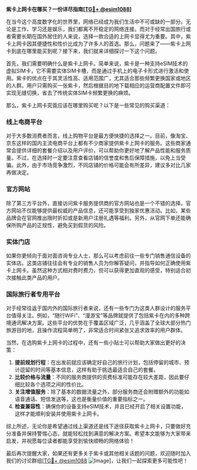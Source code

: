 **紫卡上网卡在哪买？一份详尽指南[[TG💪+ @esim1088](https://t.me/s/esim1088)]**

在当今这个高度数字化的世界里，网络已经成为我们生活中不可或缺的一部分。无论是工作、学习还是娱乐，我们都离不开稳定的网络连接。而对于经常出国旅行或者需要长期在国外居住的人来说，选择一款合适的上网卡显得尤为重要。其中，紫卡上网卡因其便捷性和性价比成为了许多人的首选。那么，问题来了——紫卡上网卡到底在哪里能买到呢？接下来，我们就来详细探讨一下这个问题。

首先，我们需要明确什么是紫卡上网卡。简单来说，紫卡是一种支持eSIM技术的虚拟SIM卡，它不需要实体SIM卡槽，而是通过手机上的电子卡形式进行激活和使用。紫卡的优点在于其灵活性高、适用范围广，尤其适合那些频繁更换国家或地区的人群。用户只需购买一张紫卡，然后根据目的地下载相应的运营商配置文件即可实现无缝切换，省去了传统实体SIM卡频繁更换的麻烦。

那么，紫卡上网卡究竟应该在哪里购买呢？以下是一些常见的购买渠道：

### 线上电商平台

对于大多数消费者而言，线上购物平台是最方便快捷的选择之一。目前，像淘宝、京东这样的国内主流电商平台上都有不少商家提供紫卡上网卡的服务。这些商家通常会提供详细的套餐介绍以及用户评价，可以帮助你更好地了解产品性能和服务质量。不过，在选择时一定要注意查看店铺的信誉度和售后保障措施，以免上当受骗。此外，由于市场竞争激烈，不同店铺的价格可能会有所差异，建议多对比几家再做决定。

### 官方网站

除了第三方平台外，直接访问紫卡服务提供商的官方网站也是一个不错的选择。官方网站不仅能够提供最权威的产品信息，还可能享受到独家优惠活动。比如，某些品牌会在官网推出限时折扣或是新用户注册礼遇等福利。另外，从官网下单还能确保所购产品的正规性，避免买到假货的风险。

### 实体门店

如果你更倾向于面对面咨询专业人士，那么可以考虑前往一些专门销售通信设备的实体店。这类店铺往往会有专业的销售人员为你解答疑问，并指导如何正确使用紫卡上网卡。虽然这种方式相对费时费力，但可以获得更加直观的感受，特别适合初次接触此类产品的用户。

### 国际旅行者专用平台

对于经常往返于国内外的国际旅行者来说，还有一些专门为这类人群设计的服务平台值得关注。例如，“随行WiFi”、“漫游宝”等品牌就提供了包括紫卡在内的多种跨境通讯解决方案。这些平台的优势在于覆盖区域广泛，几乎涵盖了全球大部分热门旅游目的地，且操作流程简单明了，非常适合时间紧张又追求效率的用户群体。

当然，在选购紫卡上网卡的过程中，还有一些小贴士可以帮助大家做出更好的决策：

1. **提前规划行程**：在出发前就应该确定好自己的旅行计划，包括停留的城市、预计逗留的时间等基本信息，这样有助于挑选最适合自己的套餐。
2. **比较价格与流量**：不同的服务商提供的资费标准可能存在较大差距，因此要仔细比较各个选项之间的性价比。
3. **关注增值服务**：除了基本的数据流量之外，部分服务商还会附赠额外的功能如语音通话、短信发送等，这也是衡量价值的重要指标之一。
4. **检查兼容性**：确保你的设备支持eSIM技术，并且已经开启了相关设置功能，这样才能顺利安装并使用紫卡上网卡。

综上所述，无论你是希望通过线上渠道还是线下途径获取紫卡上网卡，只要做好充分准备并保持警惕心态，就能轻松找到满意的解决方案。希望本文能够为大家带来启发，并祝愿每位读者都能享受到愉快顺畅的网络体验！

最后再次提醒大家，如果还有更多关于紫卡或其他相关话题的问题，欢迎随时加入我们的讨论群组[[TG💪+ @esim1088](https://t.me/s/esim1088) ![Image](https://i.postimg.cc/4NQfJmqS/Snipaste-2025-05-13-00-14-12.png)]，让我们一起探索更多可能性吧！